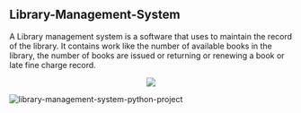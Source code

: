 ## Library-Management-System

 A Library management system is a software that uses to maintain the record of the library. It contains work like the number of available books in the library, the number of books are issued or returning or renewing a book or late fine charge record.
 </p> 
<p align="center"><img src="https://img.shields.io/badge/Author-adityamangal1-green.svg"> 
</p>

![library-management-system-python-project](https://user-images.githubusercontent.com/68494604/92790196-2f8d8000-f3c9-11ea-8767-c3746058babb.jpg)
